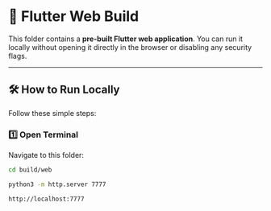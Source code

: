 # 🚀 Flutter Web Build

This folder contains a **pre-built Flutter web application**. You can run it locally without opening it directly in the browser or disabling any security flags.

---

## 🛠 How to Run Locally

Follow these simple steps:

### 1️⃣ Open Terminal
Navigate to this folder:

```bash
cd build/web

python3 -m http.server 7777

http://localhost:7777
